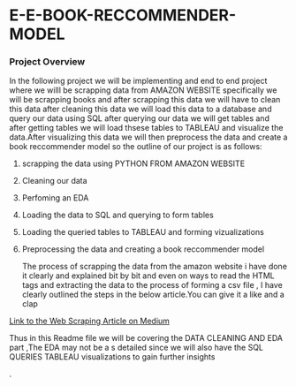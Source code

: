# E-E-BOOK-RECCOMMENDER-MODEL

### Project Overview 
In the following project we will be implementing and end to end project where we willl be scrapping data from AMAZON WEBSITE specifically we will be scrapping books and after scrapping this data we will have to clean this data after cleaning this data   we will load this data to a database and 
query our data using SQL after querying our data we will get tables and after getting tables we will load thsese tables to TABLEAU  and visualize the data.After visualizing this data we will then preprocess the data and  create a book reccommender model  so the outline of our project is as follows:
1. scrapping the data using PYTHON FROM AMAZON WEBSITE

2. Cleaning our data

3. Perfoming an EDA

4.  Loading the data to SQL and querying to form tables

5.  Loading the queried tables to TABLEAU  and forming vizualizations

6.  Preprocessing the data and creating  a book reccommender model

    The process of scrapping the data from the amazon website i have done it clearly and explained bit by bit and even on ways to read the HTML tags and extracting the data to the process of forming a csv file , I have clearly outlined the steps in the below article.You can give it a like  and a clap

 [Link to the Web Scraping Article on Medium](https://medium.com/@kamandesimone/webscrapping-amazon-books-for-data-science-using-selenium-d8ef04d731d9)

 Thus in this Readme file we will be covering the DATA CLEANING AND EDA part ,The EDA may not be a s detailed since we will also have the SQL QUERIES  TABLEAU visualizations  to gain further insights

   .
